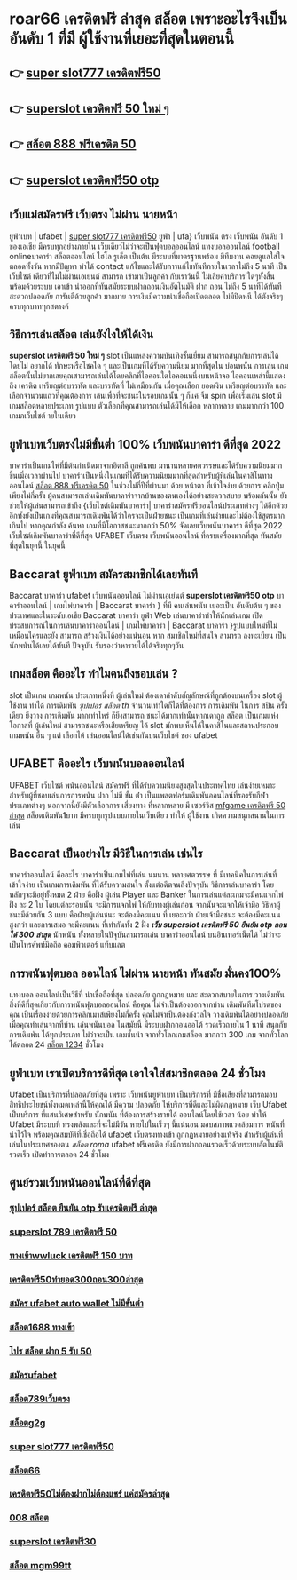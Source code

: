 # roar66 เครดิตฟรี ล่าสุด สล็อต  เพราะอะไรจึงเป็นอันดับ 1  ที่มี ผู้ใช้งานที่เยอะที่สุดในตอนนี้

## 👉 [super slot777 เครดิตฟรี50](https://www.ufaeat.com/)
## 👉 [superslot เครดิตฟรี 50 ใหม่ ๆ](https://www.ufaeat.com/credit-free-50/)
## 👉 [สล็อต 888 ฟรีเครดิต 50](https://www.ufaeat.com/ทางเข้ายูฟ่าเบท-ufabet/)
## 👉 [superslot เครดิตฟรี50 otp](https://www.ufaeat.com/ufabet-master-login/)

##  เว็บแม่สมัครฟรี เว็บตรง ไม่ผ่าน นายหน้า 

ยูฟ่าเบท | ufabet | [super slot777 เครดิตฟรี50](https://www.ufaeat.com/credit-free-50/) ยูฟ่า | ufa} เว็บพนัน ตรง     เว็บพนัน อันดับ 1  ของเอเชีย มีครบทุกอย่างภายใน เว็บเดียวไม่ว่าจะเป็นฟุตบอลออนไลน์ แทงบอลออนไลน์ football onlineบาคาร่า    สล็อตออนไลน์   ไฮโล  รูเล็ต  เป็นต้น มีระบบที่มาตรฐานพร้อม มีทีมงาน คอยดูแลใส่ใจ ตลอดทั้งวัน  หากมีปัญหา ทำได้  contact แก้ไขและได้รับการแก้ไขทันทีภายในเวลาไม่ถึง 5 นาที เป็นเว็บไซต์ เดียวที่ไม่ไม่ผ่านเอเย่นต์  สามารถ เข้ามาเป็นลูกค้า กับเราวันนี้ ไม่เสียค่าบริการ ใดๆทั้งสิ้น พร้อมด้วยระบบ เอาเข้า  นำออกที่ทันสมัยระบบฝากถอนเงินอัตโนมัติ  ฝาก  ถอน ไม่ถึง 5 นาทีได้ทันที สะดวกปลอดภัย การันตีด้วยลูกค้า มากมาย  การเงินมีความน่าเชื่อถือเปิดตลอด ไม่มีปิดหนี ได้ตังจริงๆ ครบทุกบาททุกสตางค์


## วิธีการเล่นสล็อต เล่นยังไงให้ได้เงิน
 **superslot เครดิตฟรี 50 ใหม่ ๆ** slot เป็นแหล่งความบันเทิงชั้นเยี่ยม สามารถสนุกกับการเล่นได้โดยไม่ อยากได้ ทักษะหรือโชคใด ๆ และเป็นเกมที่ได้รับความนิยม มากที่สุดใน บ่อนพนัน การเล่น เกมสล็อตนั้นไม่ยากเลยคุณสามารถเล่นได้โดยคลิกที่ไอคอนใดไอคอนหนึ่งบนหน้าจอ ไอคอนเหล่านี้แสดงถึง เครดิต  เหรียญต่อบรรทัด และบรรทัดที่ ไม่เหมือนกัน  เมื่อคุณเลือก ยอดเงิน  เหรียญต่อบรรทัด และเลือกจำนวนแถวที่คุณต้องการ เล่นเพื่อที่จะชนะในรอบเกมนั้น ๆ ก็แค่ จิ้ม  spin เพื่อเริ่มเล่น slot มี เกมสล็อตหลายประเภท รูปแบบ ตัวเลือกที่คุณสามารถเล่นได้มีให้เลือก หลากหลาย เกมมากกว่า 100 เกมภเว็บไชต์ ายในเดียว

##  ยูฟ่าเบทเว็บตรงไม่มีขั้นต่ำ 100%  เว็บพนันบาคาร่า ดีที่สุด 2022 

บาคาร่าเป็นเกมไพ่ที่มีต้นกำเนิดมาจากอิตาลี ถูกค้นพบ มานานหลายศตวรรษและได้รับความนิยมมากขึ้นเมื่อเวลาผ่านไป บาคาร่าเป็นหนึ่งในเกมที่ได้รับความนิยมมากที่สุดสำหรับผู้ที่เล่นในคาสิโนทางออนไลน์ [สล็อต 888 ฟรีเครดิต 50](https://www.ufaeat.com/ufabet-master-login/) ในช่วงไม่กี่ปีที่ผ่านมา ด้วย    หน้าตา ที่เข้าใจง่าย ด้วยการ คลิกปุ่ม  เพียงไม่กี่ครั้ง ผู้คนสามารถเล่นเดิมพันบาคาร่าจากบ้านของตนเองได้อย่างสะดวกสบาย  พร้อมกันนั้น ยังช่วยให้ผู้เล่นสามารถเข้าถึง {เว็บไซต์เดิมพันบาคาร่า| บาคาร่าสมัครฟรีออนไลน์ประเภทต่างๆ ได้อีกด้วย อีกทั้งยังเป็นเกมที่คุณสามารถเดิมพันได้ว่าใครจะเป็นฝ่ายชนะ เป็นเกมที่เล่นง่ายและไม่ต้องใช้สูตรมากเกินไป หากคุณกำลัง ค้นหา  เกมที่มีโอกาสชนะมากกว่า 50%  จัดเลยเว็บพนันบาคาร่า ดีที่สุด 2022  เว็บไซต์เดิมพันบาคาร่าที่ดีที่สุด UFABET เว็บตรง เว็บพนันออนไลน์ ที่ครบเครื่องมากที่สุด ทันสมัยที่สุดในยุคนี้ ในยุคนี้


##  Baccarat   ยูฟ่าเบท  สมัครสมาชิกได้เลยทันที

 Baccarat บาคาร่า  ufabet  เว็บพนันออนไลน์ ไม่ผ่านเอเย่นต์ **superslot เครดิตฟรี50 otp**  บาคาร่าออนไลน์ | เกมไพ่บาคาร่า | Baccarat บาคาร่า } ที่มี คนเล่นพนัน เยอะเป็น อันดับต้น ๆ ของประเทศและในระดับเอเชีย  Baccarat บาคาร่า  ยูฟ่า Web เล่นบาคาร่าทำให้นักเล่นเกม เปิดประสบการณ์ในการเล่นบาคาร่าออนไลน์ | เกมไพ่บาคาร่า | Baccarat บาคาร่า }รูปแบบใหม่ที่ไม่เหมือนใครและยัง สามารถ สร้างเงินได้อย่างแน่นอน หาก สมาชิกใหม่ที่สนใจ สามารถ  ลงทะเบียน เป็น นักพนันได้เลยได้ทันที  ปัจจุบัน  รับรองว่าหารายได้ได้จริงทุกๆวัน


##  เกมสล็อต คืออะไร ทำไมคนถึงชอบเล่น ?

 slot เป็นเกม เกมพนัน ประเภทหนึ่งที่ ผู้เล่นใหม่ ต้องเดาลำดับสัญลักษณ์ที่ถูกต้องบนเครื่อง slot   ผู้ใช้งาน ทำได้  การเดิมพัน *ซุปเปอร์ สล็อต th* จำนวนเท่าใดก็ได้ที่ต้องการ การเดิมพัน ในการ สปิน ครั้งเดียว ยิ่งวาง การเดิมพัน มากเท่าไหร่ ก็ยิ่งสามารถ ชนะได้มากเท่านั้นหากเดาถูก สล็อต เป็นเกมแห่งโอกาสที่ ผู้เล่นใหม่ สามารถชนะหรือเสียเหรียญ ได้  slot มักพบเห็นได้ในคาสิโนและสถานประกอบ เกมพนัน อื่น ๆ แต่ เลือกได้ เล่นออนไลน์ได้เช่นกันบนเว็บไชต์ ของ ufabet 


## UFABET คืออะไร เว็บพนันบอลออนไลน์

UFABET เว็บไซต์  พนันออนไลน์ สมัครฟรี  ที่ได้รับความนิยมสูงสุดในประเทศไทย เล่นง่ายเหมาะสำหรับผู้ที่ชอบเล่นการการพนัน  ฝาก ไม่มี ขั้น ต่ํา เป็นแพลตฟอร์มเดิมพันออนไลน์ที่รองรับกีฬาประเภทต่างๆ นอกจากนี้ยังมีตัวเลือกการ เสี่ยงทาง ที่หลากหลาย มี เซอร์วิส [mfgame เครดิตฟรี 50 ล่าสุด](https://www.ufaeat.com/)   สล็อตเดิมพัน1บาท มีครบทุกรูปแบบภายในเว็บเดียว ทำให้ ผู้ใช้งาน เกิดความสนุกสนานในการเล่น

##  Baccarat  เป็นอย่างไร  มีวิธีในการเล่น เช่นไร 

บาคาร่าออนไลน์ คืออะไร  บาคาร่าเป็นเกมไพ่ที่เล่น นมนาน หลายศตวรรษ  ที่ มีเทคนิคในการเล่นที่เข้าใจง่าย  เป็นเกมการเดิมพัน ที่ได้รับความสนใจ ตั้งแต่อดีตจนถึงปัจจุบัน วิธีการเล่นบาคาร่า โดยหลักๆจะมีอยู่ทั้งหมด 2  ฝ่าย คือฝั่ง  ผู้เล่น Player และ Banker ในการเล่นแต่ละเกมจะมีคนแจกไพ่ ฝั่ง  ละ 2 ใบ โดยแต่ละรอบนั้น จะมีการแจกไพ่ ให้กับทางผู้เล่นก่อน จากนั้นจะแจกให้เจ้ามือ วิธีหาผู้ชนะมีด้วยกัน 3 แบบ คือฝ่ายผู้เล่นชนะ จะต้องมีคะแนน ที่ เยอะกว่า ฝ่ายเจ้ามือชนะ จะต้องมีคะแนน สูงกว่า  และการเสมอ จะมีคะแนน ที่เท่ากันทั้ง 2 ฝั่ง  ***เว็บ superslot เครดิตฟรี 50 ยืนยัน otp ถอนได้ 300 ล่าสุด*** นักพนัน ทั้งหลายในปัจุบันสามารถเล่น บาคาร่าออนไลน์  บนอินเทอร์เน็ตได้ ไม่ว่าจะเป็นโทรศัพท์มือถือ คอมพิวเตอร์ แท็บแลต  


##  การพนันฟุตบอล ออนไลน์ ไม่ผ่าน นายหน้า  ทันสมัย มั่นคง100%

แทงบอล ออนไลน์เป็นวิธีที่ น่าเชื่อถือที่สุด ปลอดภัย ถูกกฎหมาย และ สะดวกสบายในการ วางเดิมพันสิ่งที่ดีที่สุดเกี่ยวกับการพนันฟุตบอลออนไลน์ คือคุณ ไม่จำเป็นต้องออกจากบ้าน เดิมพันทีมโปรดของคุณ เป็นเรื่องง่ายด้วยการคลิกเมาส์เพียงไม่กี่ครั้ง คุณไม่จำเป็นต้องกังวลใจ วางเดิมพันได้อย่างปลอดภัย เมื่อคุณทำเล่นจากที่บ้าน เล่นพนันบอล  ในสมัยนี้  มีระบบฝากถอนออโต้ รวดเร็วถายใน 1 นาที  สนุกกับการเดิมพัน ได้ทุกประเภท ไม่ว่าจะเป็น  เกมชั้นนำ  จากทั่วโลกเกมสล็อต  มากกว่า 300 เกม จากทั่วโลก ได้ตลอด 24 [สล็อต 1234](https://www.ufaeat.com/ทางเข้ายูฟ่าเบท-ufabet/) ชั่วโมง


## ยูฟ่าเบท เราเปิดบริการดีที่สุด เอาใจใส่สมาชิกตลอด 24 ชั่วโมง

Ufabet  เป็นบริการที่ปลอดภัยที่สุด  เพราะ เว็บพนันยูฟ่าเบท เป็นบริการที่ มีชื่อเสียงที่สามารถมอบสิทธิประโยชน์ทั้งหมดเหล่านี้ให้คุณได้ มีความ ปลอดภัย ให้บริการที่ดีและไม่ผิดกฏหมาย เว็บ Ufabet เป็นบริการ ที่แสนวิเศษสำหรับ นักพนัน ที่ต้องการสร้างรายได้ ออนไลน์โดยใช้เวลา น้อย  ทำให้ Ufabet มีระบบที่ ทรงพลังและที่จะไม่มีวัน หายไปในเร็วๆ นี้แน่นอน มอบสภาพแวดล้อมการ พนันที่ น่าไว้ใจ พร้อมคุณสมบัติที่เชื่อถือได้  ufabet เว็บตรงทางเข้า  ถูกกฎหมายอย่างแท้จริง สำหรับผู้เล่นที่เล่นในประเทศของตน  *สล็อต roma* ufabet ฟรีเครดิต ยังมีการฝากถอนรวดเร็วด้วยระบบอัตโนมัติ รวดเร็ว เปิดทำการตลอด 24 ชั่วโมง


## ศูนย์รวมเว็บพนันออนไลน์ที่ดีที่สุด

### [ซุปเปอร์ สล็อต ยืนยัน otp รับเครดิตฟรี ล่าสุด](https://atom.io/themes/ทางเข้า%20UFAEAT%20เว็บตรง%20UFABET%20รวมsuperslot%20เครดิตฟรี50%20ล่าสุด%20008%20สล็อต%20ฟรีเครดิต%20100%)
### [superslot 789 เครดิตฟรี 50](https://atom.io/themes/ทางเข้า%20UFAEAT%20เว็บตรง%20UFABET%201ufabet%20เครดิตฟรี%20008%20สล็อต%20ฟรีเครดิต%20100%)
### [ทางเข้าwwluck เครดิตฟรี 150 บาท](https://atom.io/themes/ทางเข้า%20UFAEAT%20เว็บตรง%20UFABET%20slotxo%20สล็อต%20ฝาก10รับ100%20008%20สล็อต%20ฟรีเครดิต%20100%)
### [เครดิตฟรี50ทํายอด300ถอน300ล่าสุด](https://atom.io/themes/ทางเข้า%20UFAEAT%20เว็บตรง%20UFABET%20สล็อต%20เว็บตรงไม่ผ่านเอเย่นต์ไม่มีขั้นต่ํา%20008%20สล็อต%20ฟรีเครดิต%20100%)
### [สมัคร ufabet auto wallet ไม่มีขั้นต่ำ](https://atom.io/themes/ทางเข้า%20UFAEAT%20เว็บตรง%20UFABET%20สมัคร%20ufabet%20วอเลท%20008%20สล็อต%20ฟรีเครดิต%20100%)
### [สล็อต1688 ทางเข้า](https://atom.io/themes/ทางเข้า%20UFAEAT%20เว็บตรง%20UFABET%20สล็อต%20ยืนยันเบอร์โทร%20รับเครดิตฟรี%202021%20008%20สล็อต%20ฟรีเครดิต%20100%)
### [โปร สล็อต ฝาก 5 รับ 50](https://atom.io/themes/ทางเข้า%20UFAEAT%20เว็บตรง%20UFABET%20b2y%20เครดิตฟรี30%20008%20สล็อต%20ฟรีเครดิต%20100%)
### [สมัครufabet](https://atom.io/themes/ทางเข้า%20UFAEAT%20เว็บตรง%20UFABET%20lucabet%20เครดิตฟรี100%20008%20สล็อต%20ฟรีเครดิต%20100%)
### [สล็อต789เว็บตรง](https://atom.io/themes/ทางเข้า%20UFAEAT%20เว็บตรง%20UFABET%20สล็อต147%20008%20สล็อต%20ฟรีเครดิต%20100%)
### [สล็อตg2g](https://atom.io/themes/ทางเข้า%20UFAEAT%20เว็บตรง%20UFABET%20gclubเครดิตฟรี%20008%20สล็อต%20ฟรีเครดิต%20100%)
### [super slot777 เครดิตฟรี50](https://atom.io/themes/ทางเข้า%20UFAEAT%20เว็บตรง%20UFABET%20สมัคร%20ufabet%20ฝากถอน%20ผ่าน%20วอ%20เลท%20ไม่มี%20ขั้นต่ํา%20008%20สล็อต%20ฟรีเครดิต%20100%)
### [สล็อต66](https://atom.io/themes/ทางเข้า%20UFAEAT%20เว็บตรง%20UFABET%20slot666เครดิตฟรี%20008%20สล็อต%20ฟรีเครดิต%20100%)
### [เครดิตฟรี50ไม่ต้องฝากไม่ต้องแชร์ แค่สมัครล่าสุด](https://atom.io/themes/ทางเข้า%20UFAEAT%20เว็บตรง%20UFABET%20สล็อตxo%20777%20008%20สล็อต%20ฟรีเครดิต%20100%)
### [008 สล็อต](https://atom.io/themes/ทางเข้า%20UFAEAT%20เว็บตรง%20UFABET%20superslot%20เครดิตฟรี%20ถอนได้%20300%20008%20สล็อต%20ฟรีเครดิต%20100%)
### [superslot เครดิตฟรี30](https://atom.io/themes/ทางเข้า%20UFAEAT%20เว็บตรง%20UFABET%20สล็อต%20ฝาก%209%20บาท%20ได้%20100%20ล่าสุด%20ทุกค่าย%20008%20สล็อต%20ฟรีเครดิต%20100%)
### [สล็อต mgm99tt](https://atom.io/themes/ทางเข้า%20UFAEAT%20เว็บตรง%20UFABET%20สล็อตsabai%20008%20สล็อต%20ฟรีเครดิต%20100%)